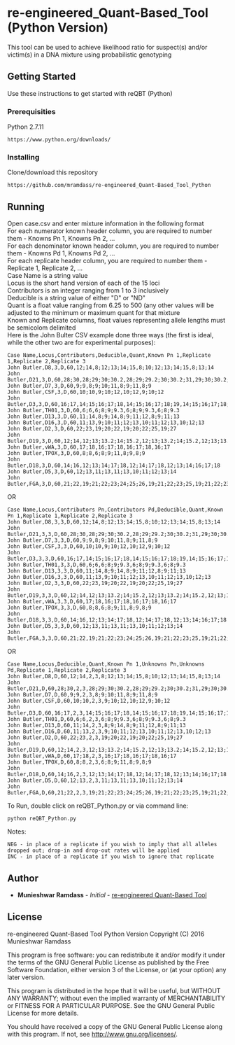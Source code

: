# re-engineered_Quant-Based_Tool (Python Version)

This tool can be used to achieve likelihood ratio for suspect(s) and/or victim(s) in a DNA mixture using probabilistic genotyping

## Getting Started

Use these instructions to get started with reQBT (Python)

### Prerequisities

Python 2.7.11

```
https://www.python.org/downloads/
```

### Installing

Clone/download this repository

```
https://github.com/mramdass/re-engineered_Quant-Based_Tool_Python
```

## Running

Open case.csv and enter mixture information in the following format  
For each numerator known header column, you are required to number them - Knowns Pn 1, Knowns Pn 2, ...  
For each denominator known header column, you are required to number them - Knowns Pd 1, Knowns Pd 2, ...  
For each replicate header column, you are required to number them - Replicate 1, Replicate 2, ...  
Case Name is a string value  
Locus is the short hand version of each of the 15 loci  
Contributors is an integer ranging from 1 to 3 inclusively  
Deducible is a string value of either "D" or "ND"  
Quant is a float value ranging from 6.25 to 500 (any other values will be adjusted to the minimum or maximum quant for that mixture  
Known and Replicate columns, float values representing allele lengths must be semicolom delimited  
Here is the John Bulter CSV example done three ways (the first is ideal, while the other two are for experimental purposes):

```
Case Name,Locus,Contributors,Deducible,Quant,Known Pn 1,Replicate 1,Replicate 2,Replicate 3
John Butler,D8,3,D,60,12;14,8;12;13;14;15,8;10;12;13;14;15,8;13;14
John Butler,D21,3,D,60,28;30,28;29;30;30.2,28;29;29.2;30;30.2;31,29;30;30.2;31
John Butler,D7,3,D,60,9;9,8;9;10;11,8;9;11,8;9
John Butler,CSF,3,D,60,10;10,9;10;12,10;12,9;10;12
John Butler,D3,3,D,60,16;17,14;15;16;17;18,14;15;16;17;18;19,14;15;16;17;18;19
John Butler,TH01,3,D,60,6;6,6;8;9;9.3,6;8;9;9.3,6;8;9.3
John Butler,D13,3,D,60,11;14,8;9;14,8;9;11;12,8;9;11;13
John Butler,D16,3,D,60,11;13,9;10;11;12;13,10;11;12;13,10;12;13
John Butler,D2,3,D,60,22;23,19;20;22,19;20;22;25,19;27
John Butler,D19,3,D,60,12;14,12;13;13.2;14;15.2,12;13;13.2;14;15.2,12;13;13.2;14;15.2
John Butler,vWA,3,D,60,17;18,16;17;18,16;17;18,16;17
John Butler,TPOX,3,D,60,8;8,6;8;9;11,8;9,8;9
John Butler,D18,3,D,60,14;16,12;13;14;17;18,12;14;17;18,12;13;14;16;17;18
John Butler,D5,3,D,60,12;13,11;13,11;13,10;11;12;13;14
John Butler,FGA,3,D,60,21;22,19;21;22;23;24;25;26,19;21;22;23;25,19;21;22;23;25;26
```

OR

```
Case Name,Locus,Contributors Pn,Contributors Pd,Deducible,Quant,Known Pn 1,Replicate 1,Replicate 2,Replicate 3
John Butler,D8,3,3,D,60,12;14,8;12;13;14;15,8;10;12;13;14;15,8;13;14
John Butler,D21,3,3,D,60,28;30,28;29;30;30.2,28;29;29.2;30;30.2;31,29;30;30.2;31
John Butler,D7,3,3,D,60,9;9,8;9;10;11,8;9;11,8;9
John Butler,CSF,3,3,D,60,10;10,9;10;12,10;12,9;10;12
John Butler,D3,3,3,D,60,16;17,14;15;16;17;18,14;15;16;17;18;19,14;15;16;17;18;19
John Butler,TH01,3,3,D,60,6;6,6;8;9;9.3,6;8;9;9.3,6;8;9.3
John Butler,D13,3,3,D,60,11;14,8;9;14,8;9;11;12,8;9;11;13
John Butler,D16,3,3,D,60,11;13,9;10;11;12;13,10;11;12;13,10;12;13
John Butler,D2,3,3,D,60,22;23,19;20;22,19;20;22;25,19;27
John Butler,D19,3,3,D,60,12;14,12;13;13.2;14;15.2,12;13;13.2;14;15.2,12;13;13.2;14;15.2
John Butler,vWA,3,3,D,60,17;18,16;17;18,16;17;18,16;17
John Butler,TPOX,3,3,D,60,8;8,6;8;9;11,8;9,8;9
John Butler,D18,3,3,D,60,14;16,12;13;14;17;18,12;14;17;18,12;13;14;16;17;18
John Butler,D5,3,3,D,60,12;13,11;13,11;13,10;11;12;13;14
John Butler,FGA,3,3,D,60,21;22,19;21;22;23;24;25;26,19;21;22;23;25,19;21;22;23;25;26
```

OR

```
Case Name,Locus,Deducible,Quant,Known Pn 1,Unknowns Pn,Unknowns Pd,Replicate 1,Replicate 2,Replicate 3
John Butler,D8,D,60,12;14,2,3,8;12;13;14;15,8;10;12;13;14;15,8;13;14
John Butler,D21,D,60,28;30,2,3,28;29;30;30.2,28;29;29.2;30;30.2;31,29;30;30.2;31
John Butler,D7,D,60,9;9,2,3,8;9;10;11,8;9;11,8;9
John Butler,CSF,D,60,10;10,2,3,9;10;12,10;12,9;10;12
John Butler,D3,D,60,16;17,2,3,14;15;16;17;18,14;15;16;17;18;19,14;15;16;17;18;19
John Butler,TH01,D,60,6;6,2,3,6;8;9;9.3,6;8;9;9.3,6;8;9.3
John Butler,D13,D,60,11;14,2,3,8;9;14,8;9;11;12,8;9;11;13
John Butler,D16,D,60,11;13,2,3,9;10;11;12;13,10;11;12;13,10;12;13
John Butler,D2,D,60,22;23,2,3,19;20;22,19;20;22;25,19;27
John Butler,D19,D,60,12;14,2,3,12;13;13.2;14;15.2,12;13;13.2;14;15.2,12;13;13.2;14;15.2
John Butler,vWA,D,60,17;18,2,3,16;17;18,16;17;18,16;17
John Butler,TPOX,D,60,8;8,2,3,6;8;9;11,8;9,8;9
John Butler,D18,D,60,14;16,2,3,12;13;14;17;18,12;14;17;18,12;13;14;16;17;18
John Butler,D5,D,60,12;13,2,3,11;13,11;13,10;11;12;13;14
John Butler,FGA,D,60,21;22,2,3,19;21;22;23;24;25;26,19;21;22;23;25,19;21;22;23;25;26
```

To Run, double click on reQBT_Python.py or via command line:

```
python reQBT_Python.py
```

Notes:

```
NEG - in place of a replicate if you wish to imply that all alleles dropped out; drop-in and drop-out rates will be applied
INC - in place of a replicate if you wish to ignore that replicate
```

## Author

* **Munieshwar Ramdass** - *Initial* - [re-engineered Quant-Based Tool](https://github.com/mramdass/re-engineered_Quant-Based_Tool)

## License


re-engineered Quant-Based Tool Python Version Copyright (C) 2016 Munieshwar Ramdass

This program is free software: you can redistribute it and/or modify it under the terms of the GNU General Public License as published by the Free Software Foundation, either version 3 of the License, or (at your option) any later version.

This program is distributed in the hope that it will be useful, but WITHOUT ANY WARRANTY; without even the implied warranty of MERCHANTABILITY or FITNESS FOR A PARTICULAR PURPOSE. See the GNU General Public License for more details.

You should have received a copy of the GNU General Public License along with this program. If not, see http://www.gnu.org/licenses/.
